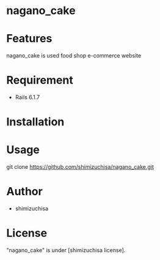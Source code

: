 # nagano_cake

# Features
 nagano_cake is used food shop e-commerce website
 
# Requirement
* Rails 6.1.7
 
# Installation
 

 
# Usage
git clone https://github.com/shimizuchisa/nagano_cake.git
 
# Author
* shimizuchisa

# License 
"nagano_cake" is under [shimizuchisa license].
